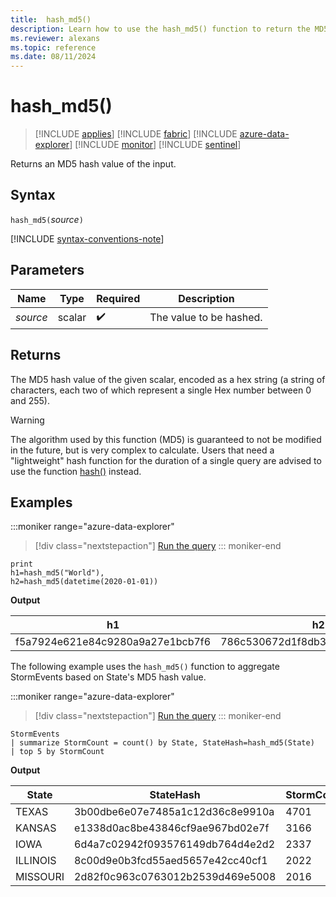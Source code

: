 ```yaml
---
title:  hash_md5()
description: Learn how to use the hash_md5() function to return the MD5 hash value of the input.
ms.reviewer: alexans
ms.topic: reference
ms.date: 08/11/2024
---
```

# hash_md5()

> [!INCLUDE [applies](../includes/applies-to-version/applies.md)] [!INCLUDE [fabric](../includes/applies-to-version/fabric.md)] [!INCLUDE [azure-data-explorer](../includes/applies-to-version/azure-data-explorer.md)] [!INCLUDE [monitor](../includes/applies-to-version/monitor.md)] [!INCLUDE [sentinel](../includes/applies-to-version/sentinel.md)]

Returns an MD5 hash value of the input.

## Syntax

`hash_md5(`*source*`)`

[!INCLUDE [syntax-conventions-note](../includes/syntax-conventions-note.md)]

## Parameters

| Name | Type | Required | Description |
|--|--|--|--|
| *source* | scalar |  :heavy_check_mark: | The value to be hashed.|

## Returns

The MD5 hash value of the given scalar, encoded as a hex string (a string
of characters, each two of which represent a single Hex number between 0
and 255).

> [!WARNING]
> The algorithm used by this function (MD5) is guaranteed
> to not be modified in the future, but is very complex to calculate. Users that
> need a "lightweight" hash function for the duration of a single query are advised
> to use the function [hash()](hash-function.md) instead.

## Examples

:::moniker range="azure-data-explorer"
> [!div class="nextstepaction"]
> <a href="https://dataexplorer.azure.com/clusters/help/databases/Samples?query=H4sIAAAAAAAAAysoyswrUeDKMLTNSCzOiM9NMdVQCs8vyklR0tThyjBCiKYklqSWZOamahgZGBnoGhgCkaYmADVybf0+AAAA" target="_blank">Run the query</a>
::: moniker-end

```kusto
print 
h1=hash_md5("World"),
h2=hash_md5(datetime(2020-01-01))
```

**Output**

|h1|h2|
|---|---|
|f5a7924e621e84c9280a9a27e1bcb7f6|786c530672d1f8db31fee25ea8a9390b|

The following example uses the `hash_md5()` function to aggregate StormEvents based on State's MD5 hash value.

:::moniker range="azure-data-explorer"
> [!div class="nextstepaction"]
> <a href="https://dataexplorer.azure.com/clusters/help/databases/Samples?query=H4sIAAAAAAAAAwsuyS/KdS1LzSsp5qpRKC7NzU0syqxKVQgGiTvnl+aVKNgqJINoDU2FpEqgeGJJqg6E8kgszrDNABLxuSmmGmAhTaAhJfkFCqYQtTAzAJ9n7vdmAAAA" target="_blank">Run the query</a>
::: moniker-end

```kusto
StormEvents
| summarize StormCount = count() by State, StateHash=hash_md5(State)
| top 5 by StormCount
```

**Output**

|State|StateHash|StormCount|
|---|---|---|
|TEXAS|3b00dbe6e07e7485a1c12d36c8e9910a|4701|
|KANSAS|e1338d0ac8be43846cf9ae967bd02e7f|3166|
|IOWA|6d4a7c02942f093576149db764d4e2d2|2337|
|ILLINOIS|8c00d9e0b3fcd55aed5657e42cc40cf1|2022|
|MISSOURI|2d82f0c963c0763012b2539d469e5008|2016|
